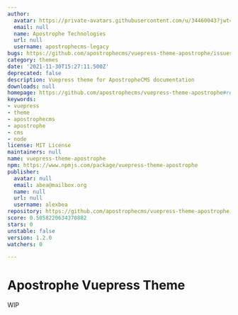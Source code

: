 ```yaml
---
author:
  avatar: https://private-avatars.githubusercontent.com/u/34460043?jwt=eyJhbGciOiJIUzI1NiIsInR5cCI6IkpXVCJ9.eyJpc3MiOiJnaXRodWIuY29tIiwiYXVkIjoicmF3LmdpdGh1YnVzZXJjb250ZW50LmNvbSIsImtleSI6ImtleTEiLCJleHAiOjE3MzQ2NTUzMjAsIm5iZiI6MTczNDY1NDEyMCwicGF0aCI6Ii91LzM0NDYwMDQzIn0.odvlT17XtrLbUa9UJD-fCT-R64a414r7tVvhZkm7plM&v=4
  email: null
  name: Apostrophe Technologies
  url: null
  username: apostrophecms-legacy
bugs: https://github.com/apostrophecms/vuepress-theme-apostrophe/issues
category: themes
date: '2021-11-30T15:27:11.500Z'
deprecated: false
description: Vuepress theme for ApostropheCMS documentation
downloads: null
homepage: https://github.com/apostrophecms/vuepress-theme-apostrophe#readme
keywords:
- vuepress
- theme
- apostrophecms
- apostrophe
- cms
- node
license: MIT License
maintainers: null
name: vuepress-theme-apostrophe
npm: https://www.npmjs.com/package/vuepress-theme-apostrophe
publisher:
  avatar: null
  email: abea@mailbox.org
  name: null
  url: null
  username: alexbea
repository: https://github.com/apostrophecms/vuepress-theme-apostrophe
score: 0.5058220634370882
stars: 0
unstable: false
version: 1.2.0
watchers: 0

---
```


# Apostrophe Vuepress Theme

WIP

